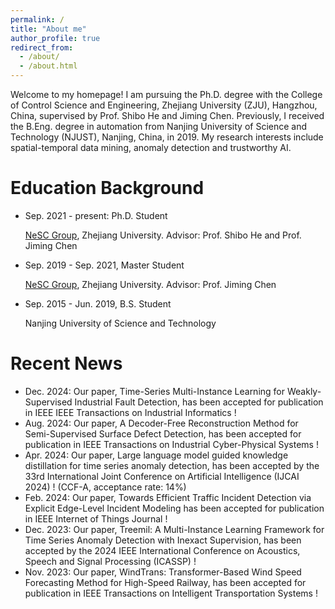 ```yaml
---
permalink: /
title: "About me"
author_profile: true
redirect_from: 
  - /about/
  - /about.html
---
```


Welcome to my homepage! I am pursuing the Ph.D. degree with the College of Control Science and Engineering, Zhejiang University (ZJU), Hangzhou, China, supervised by Prof. Shibo He and Jiming Chen. Previously, I received the B.Eng. degree in automation from Nanjing University of Science and Technology (NJUST), Nanjing, China, in 2019. My research interests include spatial-temporal data mining, anomaly detection and trustworthy AI.



Education Background
======

* Sep. 2021 - present: Ph.D. Student

  [NeSC Group](http://nesc.zju.edu.cn/#/), Zhejiang University. Advisor: Prof. Shibo He and Prof. Jiming Chen

* Sep. 2019 - Sep. 2021, Master Student

  [NeSC Group](http://nesc.zju.edu.cn/#/), Zhejiang University. Advisor: Prof. Jiming Chen

* Sep. 2015 - Jun. 2019, B.S. Student

  Nanjing University of Science and Technology
  

Recent News
======
* Dec. 2024: Our paper, Time-Series Multi-Instance Learning for Weakly-Supervised Industrial Fault Detection, has been accepted for publication in IEEE IEEE Transactions on Industrial Informatics !
* Aug. 2024: Our paper, A Decoder-Free Reconstruction Method for Semi-Supervised Surface Defect Detection, has been accepted for publication in IEEE Transactions on Industrial Cyber-Physical Systems !
* Apr. 2024: Our paper, Large language model guided knowledge distillation for time series anomaly detection, has been accepted by the 33rd International Joint Conference on Artificial Intelligence (IJCAI 2024) ! (CCF-A, acceptance rate: 14%)
* Feb. 2024: Our paper, Towards Efficient Traffic Incident Detection via Explicit Edge-Level Incident Modeling has been accepted for publication in IEEE Internet of Things Journal !
* Dec. 2023: Our paper, Treemil: A Multi-Instance Learning Framework for Time Series Anomaly Detection with Inexact Supervision, has been accepted by the 2024 IEEE International Conference on Acoustics, Speech and Signal Processing (ICASSP) !
* Nov. 2023: Our paper, WindTrans: Transformer-Based Wind Speed Forecasting Method for High-Speed Railway, has been accepted for publication in IEEE Transactions on Intelligent Transportation Systems !
